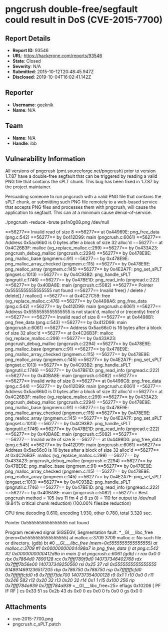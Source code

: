# pngcrush double-free/segfault could result in DoS (CVE-2015-7700)

## Report Details
- **Report ID**: 93546
- **URL**: https://hackerone.com/reports/93546
- **State**: Closed
- **Severity**: N/A
- **Submitted**: 2015-10-12T20:48:45.947Z
- **Disclosed**: 2019-10-04T16:02:41.142Z

## Reporter
- **Username**: geeknik
- **Name**: N/A

## Team
- **Name**: N/A
- **Handle**: ibb

## Vulnerability Information
All versions of pngcrush (pmt.sourceforge.net/pngcrush) prior to version 1.7.87 have a double-free segfault that can be triggered by reading a valid PNG file that contains the sPLT chunk. This bug has been fixed in 1.7.87 by the project maintainer.

Persuading someone to run pngcrush with a valid PNG file that contains the sPLT chunk, or submitting such PNG file remotely to a web-based service that accepts PNG files and processes them with pngcrush, will cause the application to segfault. This can at a minimum cause denial-of-service.

./pngcrush -reduce -brute ps1n0g08.png /dev/null

==56277== Invalid read of size 8
==56277==    at 0x44989E: png_free_data (png.c:542)
==56277==    by 0x412D99: main (pngcrush.c:6061)
==56277==  Address 0x5ac66b0 is 0 bytes after a block of size 32 alloc'd
==56277==    at 0x4C26B3F: malloc (vg_replace_malloc.c:299)
==56277==    by 0x433A23: pngcrush_debug_malloc (pngcrush.c:2294)
==56277==    by 0x478E9E: png_malloc_base (pngmem.c:91)
==56277==    by 0x478E9E: png_malloc_array_checked (pngmem.c:115)
==56277==    by 0x478E9E: png_realloc_array (pngmem.c:145)
==56277==    by 0x4E2A7F: png_set_sPLT (pngset.c:1013)
==56277==    by 0x4C93B2: png_handle_sPLT (pngrutil.c:1746)
==56277==    by 0x47BE1D: png_read_info (pngread.c:222)
==56277==    by 0x40BA8E: main (pngcrush.c:5082)
==56277== 
Pointer 0x5555555555555555 not found
==56277== Invalid free() / delete / delete[] / realloc()
==56277==    at 0x4C27C59: free (vg_replace_malloc.c:476)
==56277==    by 0x4498A6: png_free_data (png.c:542)
==56277==    by 0x412D99: main (pngcrush.c:6061)
==56277==  Address 0x5555555555555555 is not stack'd, malloc'd or (recently) free'd
==56277== 
==56277== Invalid read of size 8
==56277==    at 0x4498B1: png_free_data (png.c:543)
==56277==    by 0x412D99: main (pngcrush.c:6061)
==56277==  Address 0x5ac66c0 is 16 bytes after a block of size 32 alloc'd
==56277==    at 0x4C26B3F: malloc (vg_replace_malloc.c:299)
==56277==    by 0x433A23: pngcrush_debug_malloc (pngcrush.c:2294)
==56277==    by 0x478E9E: png_malloc_base (pngmem.c:91)
==56277==    by 0x478E9E: png_malloc_array_checked (pngmem.c:115)
==56277==    by 0x478E9E: png_realloc_array (pngmem.c:145)
==56277==    by 0x4E2A7F: png_set_sPLT (pngset.c:1013)
==56277==    by 0x4C93B2: png_handle_sPLT (pngrutil.c:1746)
==56277==    by 0x47BE1D: png_read_info (pngread.c:222)
==56277==    by 0x40BA8E: main (pngcrush.c:5082)
==56277== 
==56277== Invalid write of size 8
==56277==    at 0x4498C8: png_free_data (png.c:544)
==56277==    by 0x412D99: main (pngcrush.c:6061)
==56277==  Address 0x5ac66b0 is 0 bytes after a block of size 32 alloc'd
==56277==    at 0x4C26B3F: malloc (vg_replace_malloc.c:299)
==56277==    by 0x433A23: pngcrush_debug_malloc (pngcrush.c:2294)
==56277==    by 0x478E9E: png_malloc_base (pngmem.c:91)
==56277==    by 0x478E9E: png_malloc_array_checked (pngmem.c:115)
==56277==    by 0x478E9E: png_realloc_array (pngmem.c:145)
==56277==    by 0x4E2A7F: png_set_sPLT (pngset.c:1013)
==56277==    by 0x4C93B2: png_handle_sPLT (pngrutil.c:1746)
==56277==    by 0x47BE1D: png_read_info (pngread.c:222)
==56277==    by 0x40BA8E: main (pngcrush.c:5082)
==56277== 
==56277== Invalid write of size 8
==56277==    at 0x4498D0: png_free_data (png.c:545)
==56277==    by 0x412D99: main (pngcrush.c:6061)
==56277==  Address 0x5ac66c0 is 16 bytes after a block of size 32 alloc'd
==56277==    at 0x4C26B3F: malloc (vg_replace_malloc.c:299)
==56277==    by 0x433A23: pngcrush_debug_malloc (pngcrush.c:2294)
==56277==    by 0x478E9E: png_malloc_base (pngmem.c:91)
==56277==    by 0x478E9E: png_malloc_array_checked (pngmem.c:115)
==56277==    by 0x478E9E: png_realloc_array (pngmem.c:145)
==56277==    by 0x4E2A7F: png_set_sPLT (pngset.c:1013)
==56277==    by 0x4C93B2: png_handle_sPLT (pngrutil.c:1746)
==56277==    by 0x47BE1D: png_read_info (pngread.c:222)
==56277==    by 0x40BA8E: main (pngcrush.c:5082)
==56277== 
   Best pngcrush method        = 105 (ws 11 fm 4 zl 8 zs 0) =       110
     for output to /dev/null
     (9.84% critical chunk reduction)
     (100.00% filesize reduction)

   CPU time decoding 0.610, encoding 1.930, other 0.780, total 3.320 sec.

Pointer 0x5555555555555555 not found

Program received signal SIGSEGV, Segmentation fault.
*__GI___libc_free (mem=0x5555555555555555) at malloc.c:3709
3709	malloc.c: No such file or directory.
(gdb) bt
#0  *__GI___libc_free (mem=0x5555555555555555) at malloc.c:3709
#1  0x00000000004498a7 in png_free_data () at png.c:542
#2  0x0000000000412d9a in main () at pngcrush.c:6061
(gdb) i r
rax            0x0	0
rbx            0x7864d0	7890128
rcx            0x7ffff789f9d0	140737346402768
rdx            0x7ffff7b56e00	140737349250560
rsi            0x25	37
rdi            0x5555555555555555	6148914691236517205
rbp            0x786750	0x786750
rsp            0x7fffffffcfd0	0x7fffffffcfd0
r8             0x7ffff7fde700	140737354000128
r9             0x1	1
r10            0x0	0
r11            0x246	582
r12            0x20	32
r13            0x20	32
r14            0x1	1
r15            0x100	256
rip            0x7ffff784a939	0x7ffff784a939 <*__GI___libc_free+25>
eflags         0x10206	[ PF IF RF ]
cs             0x33	51
ss             0x2b	43
ds             0x0	0
es             0x0	0
fs             0x0	0
gs             0x0	0

## Attachments
- cve-2015-7700.png
- pngcrush.c_sPLT.patch
